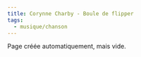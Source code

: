 ```yaml
---
title: Corynne Charby - Boule de flipper
tags:
  - musique/chanson
---
```


Page créée automatiquement, mais vide.
